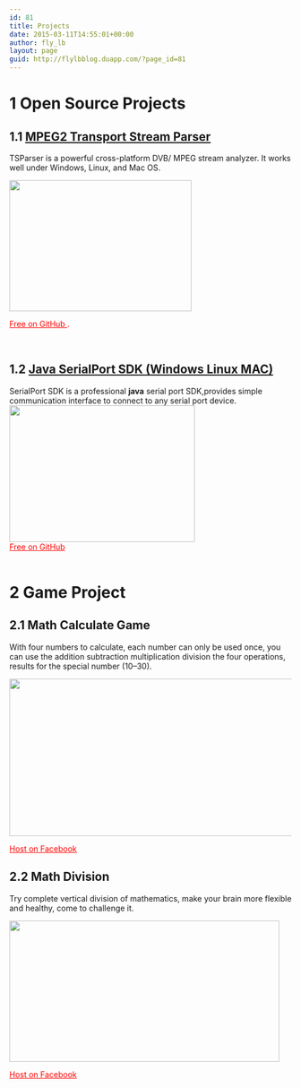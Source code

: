 ```yaml
---
id: 81
title: Projects
date: 2015-03-11T14:55:01+00:00
author: fly_lb
layout: page
guid: http://flylbblog.duapp.com/?page_id=81
---
```

# 1 Open Source Projects

## 1.1 [MPEG2 Transport Stream Parser](http://flylbblog.duapp.com/?page_id=85 "MPEG2 Transport Stream Parser")

TSParser is a powerful cross-platform DVB/ MPEG stream analyzer. It works well under Windows, Linux, and Mac OS.

<img class=" alignnone" src="https://cloud.githubusercontent.com/assets/8717254/6841219/94298906-d3c1-11e4-9fcb-225089ada675.png" alt="" width="325" height="234" />

<span style="color: #ff0000;"><a style="color: #ff0000;" href="https://github.com/flylb1/TSParser">Free on GitHub </a>.</span>

<span style="color: #ff0000;"> </span>

## 1.2 [Java SerialPort SDK (Windows Linux MAC)](http://flylbblog.duapp.com/?page_id=94 "Java SerialPort SDK (Windows Linux MAC)")

<div>
  SerialPort SDK is a professional <b>java</b> serial port SDK,provides simple communication interface to connect to any serial port device.
</div>

<div>
  <img class="alignnone" src="https://cloud.githubusercontent.com/assets/8717254/6818187/7a203752-d2e6-11e4-9618-9b077ad5461f.png" alt="" width="331" height="244" />
</div>

<div>
  <span style="color: #ff0000;"><a style="color: #ff0000;" href="https://github.com/flylb1/JavaSerialPort">Free on GitHub</a></span>
</div>

<div>
  <span style="color: #ff0000;"> </span>
</div>

# 2 Game Project

## 2.1 Math Calculate Game

With four numbers to calculate, each number can only be used once, you can use the addition subtraction multiplication division the four operations, results for the special number (10&#8211;30).

<img class="alignnone" src="https://fbcdn-photos-a-a.akamaihd.net/hphotos-ak-xaf1/t39.2081-0/12057050_1634829580123578_187452909_n.jpg" alt="" width="538" height="281" />

<span style="color: #ff0000;"><a style="color: #ff0000;" title="math calculate game" href="https://apps.facebook.com/math_calculate_game/">Host on Facebook</a></span>

## 2.2 Math Division

Try complete vertical division of mathematics, make your brain more flexible and healthy, come to challenge it.

<img class="alignnone" src="https://fbcdn-photos-f-a.akamaihd.net/hphotos-ak-xft1/t39.2081-0/12350984_1492711987701738_1131161107_n.jpg" alt="" width="482" height="252" />

<span style="color: #ff0000;"><a style="color: #ff0000;" title="Math division game" href="https://apps.facebook.com/math_division/">Host on Facebook</a></span>